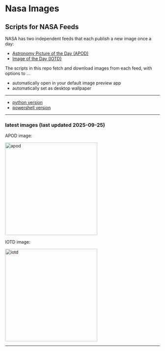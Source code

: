 # Nasa Images

## Scripts for NASA Feeds

NASA has two independent feeds that each publish a new image once a day:

- [Astronomy Picture of the Day (APOD)](https://apod.nasa.gov/apod/)
- [Image of the Day (IOTD)](https://www.nasa.gov/image-of-the-day/)

The scripts in this repo fetch and download images from each feed, with options to ...

- automatically open in your default image preview app
- automatically set as desktop wallpaper

---

- [python version](./python/README.md)
- [powershell version](./powershell/README.md)

---

### latest images (last updated 2025-09-25)

APOD image:

<a href="https://apod.nasa.gov/apod/image/2509/DSC05293.jpg"><img alt="apod" src="https://apod.nasa.gov/apod/image/2509/DSC05293.jpg" height="300" /></a>

IOTD image:

<a href="https://www.nasa.gov/image-detail/astronaut-nick-hague-attends-joint-base-andrews-air-show/"><img alt="iotd" src="https://www.nasa.gov/wp-content/uploads/2025/09/54783045945-682fa4ee3b-o.jpg" height="300" /></a>

---
